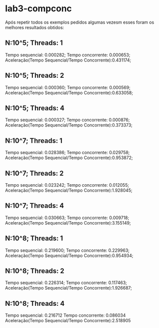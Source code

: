# lab3-compconc

Após repetir todos os exemplos pedidos algumas vezesm esses foram os melhores resultados obtidos: 



## N:10^5; Threads: 1
Tempo sequencial: 0.000282; 
Tempo concorrente: 0.000653; 
Aceleração(Tempo Sequencial/Tempo Concorrente):0.431174; 

## N:10^5; Threads: 2
Tempo sequencial: 0.000360; 
Tempo concorrente: 0.000569; 
Aceleração(Tempo Sequencial/Tempo Concorrente):0.633058; 

## N:10^5; Threads: 4
Tempo sequencial: 0.000327; 
Tempo concorrente: 0.000876; 
Aceleração(Tempo Sequencial/Tempo Concorrente):0.373373; 


## N:10^7; Threads: 1
Tempo sequencial: 0.028386; 
Tempo concorrente: 0.029758; 
Aceleração(Tempo Sequencial/Tempo Concorrente):0.953872; 

## N:10^7; Threads: 2
Tempo sequencial: 0.023242; 
Tempo concorrente: 0.012055; 
Aceleração(Tempo Sequencial/Tempo Concorrente):1.928045; 

## N:10^7; Threads: 4
Tempo sequencial: 0.030663; 
Tempo concorrente: 0.009718; 
Aceleração(Tempo Sequencial/Tempo Concorrente):3.155149; 


## N:10^8; Threads: 1
Tempo sequencial: 0.219600; 
Tempo concorrente: 0.229963; 
Aceleração(Tempo Sequencial/Tempo Concorrente):0.954934; 

## N:10^8; Threads: 2
Tempo sequencial: 0.226314; 
Tempo concorrente: 0.117463; 
Aceleração(Tempo Sequencial/Tempo Concorrente):1.926687; 

## N:10^8; Threads: 4
Tempo sequencial: 0.216712
Tempo concorrente: 0.086034
Aceleração(Tempo Sequencial/Tempo Concorrente):2.518905
